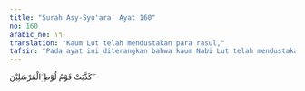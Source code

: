 ```yaml
---
title: "Surah Asy-Syu'ara' Ayat 160"
no: 160
arabic_no: ١٦٠
translation: "Kaum Lut telah mendustakan para rasul,"
tafsir: "Pada ayat ini diterangkan bahwa kaum Nabi Lut telah mendustakan seruan Nabi Lut yang diutus Allah kepada mereka. Nabi Lut menyeru mereka agar bertakwa kepada Allah, Tuhan Pencipta mereka semuanya.\n\nNabi Lut adalah anak Haran bin Terah, saudara Nabi Ibrahim. Oleh karena itu, Lut adalah kemenakan Nabi Ibrahim. Lut beriman kepada apa yang disampaikan pamannya, Ibrahim, sebagaimana disebut dalam firman Allah:\n\nMaka Lut membenarkan (kenabian Ibrahim). Dan dia (Ibrahim) berkata, \"Sesungguhnya aku harus berpindah ke (tempat yang diperintahkan) Tuhanku; sungguh, Dialah Yang Maha Perkasa, Mahabijaksana.\" (al-'Ankabut/29: 26).\n\nNabi Lut tinggal bersama Nabi Ibrahim di kota Ur, kemudian pindah bersamanya ke Palestina dan melawat ke Mesir. Dari Mesir ia kembali ke Palestina bersama Ibrahim. Mereka kemudian berpisah, Nabi Lut pergi ke Sodom, sedang Ibrahim tetap di Palestina. Kota Sodom terletak di daerah Yordania sekarang, di pantai Buhairah (danau) Lut. Buhairah Lut ialah di bagian selatan Laut Mati. Jadi kota Sodom tidak berapa jauh dari Baitul Makdis. (Lihat kosakata \"Lut\")."
---
```

كَذَّبَتْ قَوْمُ لُوْطِ ِۨالْمُرْسَلِيْنَ ۖ 
